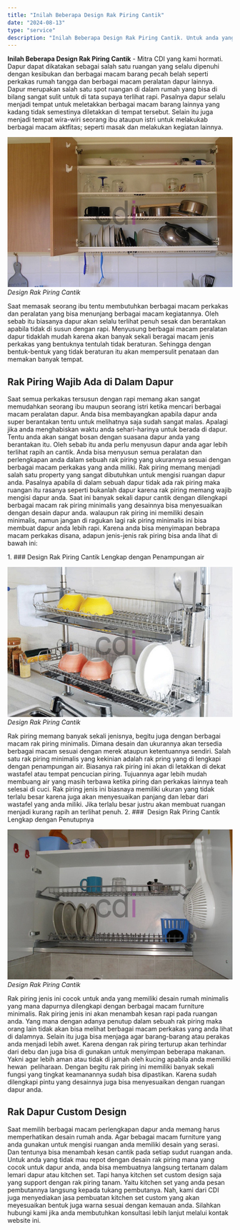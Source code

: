 ```yaml
---
title: "Inilah Beberapa Design Rak Piring Cantik"
date: "2024-08-13"
type: "service"
description: "Inilah Beberapa Design Rak Piring Cantik. Untuk anda yang tidak mau repot dengan desain rak piring mana yang cocok untuk dapur anda, anda bisa membuatnya lan..."
---
```


**Inilah Beberapa Design Rak Piring Cantik** - Mitra CDI yang kami hormati. Dapur dapat dikatakan sebagai salah satu ruangan yang selalu dipenuhi dengan kesibukan dan berbagai macam barang pecah belah seperti perkakas rumah tangga dan berbagai macam peralatan dapur lainnya. Dapur merupakan salah satu spot ruangan di dalam rumah yang bisa di bilang sangat sulit untuk di tata supaya terlihat rapi. Pasalnya dapur selalu menjadi tempat untuk meletakkan berbagai macam barang lainnya yang kadang tidak semestinya diletakkan di tempat tersebut. Selain itu juga menjadi tempat wira-wiri seorang ibu ataupun istri untuk melakukab berbagai macam aktfitas; seperti masak dan melakukan kegiatan lainnya.

![Design Rak Piring Cantik](/images/blog/rak-piring-kitchen.jpg)
*Design Rak Piring Cantik*

Saat memasak seorang ibu tentu membutuhkan berbagai macam perkakas dan peralatan yang bisa menunjang berbagai macam kegiatannya. Oleh sebab itu biasanya dapur akan selalu terlihat penuh sesak dan berantakan apabila tidak di susun dengan rapi. Menyusung berbagai macam peralatan dapur tidaklah mudah karena akan banyak sekali beragai macam jenis perkakas yang bentuknya tentulah tidak beraturan. Sehingga dengan bentuk-bentuk yang tidak beraturan itu akan mempersulit penataan dan memakan banyak tempat.
## Rak Piring Wajib Ada di Dalam Dapur
Saat semua perkakas tersusun dengan rapi memang akan sangat memudahkan seorang ibu maupun seorang istri ketika mencari berbagai macam peralatan dapur. Anda bisa membayangkan apabila dapur anda super berantakan tentu untuk melihatnya saja sudah sangat malas. Apalagi jika anda menghabiskan waktu anda sehari-harinya untuk berada di dapur. Tentu anda akan sangat bosan dengan suasana dapur anda yang berantakan itu. Oleh sebab itu anda perlu menyusun dapur anda agar lebih terlihat rapih an cantik. Anda bisa menyusun semua peralatan dan perlengkapan anda dalam sebuah rak piring yang ukurannya sesuai dengan berbagai macam perkakas yang anda miliki. Rak piring memang menjadi salah satu property yang sangat dibutuhkan untuk mengisi ruangan dapur anda. Pasalnya apabila di dalam sebuah dapur tidak ada rak piring maka ruangan itu rasanya seperti bukanlah dapur karena rak piring memang wajib mengisi dapur anda. Saat ini banyak sekali dapur cantik dengan dilengkapi berbagai macam rak piring minimalis yang desainnya bisa menyesuaikan dengan desain dapur anda. walaupun rak piring ini memiliki desain minimalis, namun jangan di ragukan lagi rak piring minimalis ini bisa membuat dapur anda lebih rapi. Karena anda bisa menyimapan bebrapa macam perkakas disana, adapun jenis-jenis rak piring bisa anda lihat di bawah ini:

1\. ### Design Rak Piring Cantik Lengkap dengan Penampungan air
    
![Design Rak Piring Cantik](/images/blog/rak-piring-biasa.jpg)
*Design Rak Piring Cantik*

Rak piring memang banyak sekali jenisnya, begitu juga dengan berbagai macam rak piring minimalis. Dimana desain dan ukurannya akan tersedia berbagai macam sesuai dengan merek ataupun ketentuannya sendiri. Salah satu rak piring minimalis yang kekinian adalah rak pring yang di lengkapi dengan penampungan air. Biasanya rak piring ini akan di letakkan di dekat wastafel atau tempat pencucian piring. Tujuannya agar lebih mudah membuang air yang masih terbawa ketika piring dan perkakas lainnya teah selesai di cuci. Rak piring jenis ini biasnaya memiliki ukuran yang tidak terlalu besar karena juga akan menyesuaikan panjang dan lebar dari wastafel yang anda miliki. Jika terlalu besar justru akan membuat ruangan menjadi kurang rapih an terlihat penuh.
2\. ###  Design Rak Piring Cantik Lengkap dengan Penutupnya
    
![Design Rak Piring Cantik](/images/blog/rak-piring-pintu.jpg)
*Design Rak Piring Cantik*

Rak piring jenis ini cocok untuk anda yang memiliki desain rumah minimalis yang mana dapurnya dilengkapi dengan berbagai macam furniture minimalis. Rak piring jenis ini akan menambah kesan rapi pada ruangan anda. Yang mana dengan adanya penutup dalam sebuah rak piring maka orang lain tidak akan bisa melihat berbagai macam perkakas yang anda lihat di dalamnya. Selain itu juga bisa menjaga agar barang-barang atau perakas anda menjadi lebih awet. Karena dengan rak piring terturup akan terhindar dari debu dan juga bisa di gunakan untuk menyimpan beberapa makanan. Yakni agar lebih aman atau tidak di jamah oleh kucing apabila anda memiliki hewan  peliharaan. Dengan begitu rak piring ini memiliki banyak sekali fungsi yang tingkat keamanannya sudah bisa dipastikan. Karena sudah dilengkapi pintu yang desainnya juga bisa menyesuaikan dengan ruangan dapur anda.
## Rak Dapur Custom Design
Saat memilih berbagai macam perlengkapan dapur anda memang harus memperhatikan desain rumah anda. Agar bebagai macam furniture yang anda gunakan untuk mengisi ruangan anda memiliki desain yang serasi. Dan tentunya bisa menambah kesan cantik pada setiap sudut ruangan anda.
Untuk anda yang tidak mau repot dengan desain rak piring mana yang cocok untuk dapur anda, anda bisa membuatnya langsung tertanam dalam lemari dapur atau kitchen set. Tapi hanya kitchen set custom design saja yang support dengan rak piring tanam. Yaitu kitchen set yang anda pesan pembutannya langsung kepada tukang pembutanya. Nah, kami dari CDI juga menyediakan jasa pembuatan kitchen set custom yang akan meyesuaikan bentuk juga warna sesuai dengan kemauan anda. Silahkan hubungi kami jika anda membutuhkan konsultasi lebih lanjut melalui kontak website ini.
